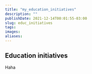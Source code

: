 ```yaml
---
title: "my_education_initiatives"
description: ""
publishDate: 2021-12-14T00:01:55-03:00
slug: educ_initiatives
tags:
images:
aliases:
---
```


## Education initiatives

Haha